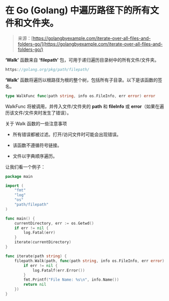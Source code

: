 <!--yml

分类：未分类

日期：2024-10-13 06:07:16

-->

# 在 Go (Golang) 中遍历路径下的所有文件和文件夹。

> 来源：[https://golangbyexample.com/iterate-over-all-files-and-folders-go/](https://golangbyexample.com/iterate-over-all-files-and-folders-go/)

**‘Walk’** 函数来自 **‘filepath’** 包，可用于递归遍历目录树中的所有文件/文件夹。

```go
https://golang.org/pkg/path/filepath/
```

**‘Walk’** 函数将遍历以根路径为根的整个树，包括所有子目录。以下是该函数的签名。

```go
type WalkFunc func(path string, info os.FileInfo, err error) error
```

WalkFunc 将被调用，并传入文件/文件夹的 **path** 和 **fileInfo** 或 **error**（如果在遍历该文件/文件夹时发生了错误）。

关于 Walk 函数的一些注意事项

+   所有错误都被过滤。打开/访问文件时可能会出现错误。

+   该函数不遵循符号链接。

+   文件以字典顺序遍历。

让我们看一个例子：

```go
package main

import (
    "fmt"
    "log"
    "os"
    "path/filepath"
)

func main() {
    currentDirectory, err := os.Getwd()
    if err != nil {
        log.Fatal(err)
    }
    iterate(currentDirectory)
}

func iterate(path string) {
    filepath.Walk(path, func(path string, info os.FileInfo, err error) error {
        if err != nil {
            log.Fatalf(err.Error())
        }
        fmt.Printf("File Name: %s\n", info.Name())
        return nil
    })
}
```
